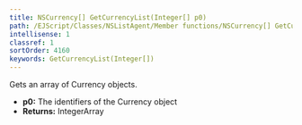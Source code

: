 ```yaml
---
title: NSCurrency[] GetCurrencyList(Integer[] p0)
path: /EJScript/Classes/NSListAgent/Member functions/NSCurrency[] GetCurrencyList(Integer[] p_0)
intellisense: 1
classref: 1
sortOrder: 4160
keywords: GetCurrencyList(Integer[])
---
```


Gets an array of Currency objects.



* **p0:** The identifiers of the Currency object
* **Returns:** IntegerArray



